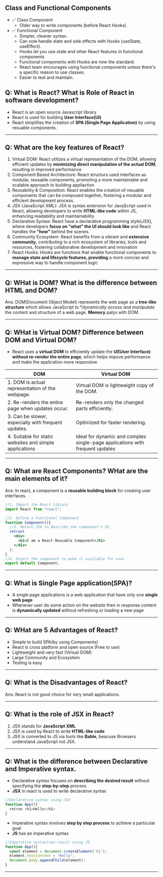 ## Class and Functional Components
- ✅ Class Component
  - Older way to write components (before React Hooks).
- ✅ Functional Component
  - Simpler, cleaner syntax.
  - Can now handle state and side effects with Hooks (useState, useEffect).
  - Hooks let you use state and other React features in functional components
  - Functional components with Hooks are now the standard.
  - React team encourages using functional components unless there's a specific reason to use classes.
  - Easier to test and maintain.

## Q: What is React? What is Role of React in software development?
- React is an open source Javascript library
- React is used for building **User Interface(UI)**
- React simplifies the creation of **SPA (Single Page Application)** by using resuable components.
******************************************************************************
## Q: What are the key features of React?
1. Virtual DOM: React utilizes a virtual representation of the DOM, allowing efficient updates by **minimizing direct manipulation of the actual DOM**, resulting in improved performance
2. Component Based Architecture: React structurs used interfaces as modular, reusable components, promoting a more maintainable and scalable approach to building appliaction
3. Reusability & Composition: React enables the creation of resuable components that can be composed together, fostering a modular and efficient development process.
4. JSX (JavaScript XML): JSX is syntax extension for JavaScript used in React, allowing developers to write **HTML-like code** within JS, enhancing readability and maintainability
5. Declarative Syntax: React have a declarative programming style(JSX), where developers **focus on "what" the UI should look like** and React handles the **"how"** behind the scenes. 
6. Community Ecosystem: React benefits from a vibrant and **extensive community**, contributing to a rich ecosystem of libraries, tools and resources, fostering collaborative development and innovation
7. React Hooks: Hooks are functions that enable functional components to **manage state and lifecycle features, providing** a more concise and expressive way to handle component logic
*********************************************************************************
## Q: WHat is DOM? What is the difference between HTML and DOM?
Ans: DOM(Document Object Model) represents the web page as a **tree-like structure** which allows JavaScript to **dynamically access and manipulate* the content and structure of a web page. **Memory** palys with DOM.
******************************************************************************
## Q: WHat is Virtual DOM? Difference between DOM and Virtual DOM?
- React uses a **virtual DOM** to efficiently update the **UI(User Interface)** **without re-render the entire page**, which helps impove performance and make the application more responsive

| **DOM**                                                                 | **Virtual DOM**                                                                      |
|------------------------------------------------------------------------|---------------------------------------------------------------------------------------|
| 1. DOM is actual representation of the webpage.                        | Virtual DOM is lightweight copy of the DOM.                                           |
| 2. Re-renders the entire page when updates occur.                      | Re-renders only the changed parts efficiently.                                        |
| 3. Can be slower, especially with frequent updates.                    | Optimized for faster rendering.                                                       |
| 4. Suitable for static websites and simple applications                | Ideal for dynamic and complex single-page applications with frequent updates         |
*****************************************************************************
## Q: What are React Components? WHat are the main elements of it?
Ans: In react, a component is a **reusable building block** for creating user interfaces.
```jsx
//1. Import the React library
import React from "react";

//2. Define a functional Component
function Component(){
  //3. Return JSX to describe the component's UI
  retrun(
    <div>
      <h1>I am a React Reusable Component</h1>
    </div>
  );
}
//4. Export the component to make it available for uses
export default Component;
```
**********************************************************************************
## Q: What is Single Page application(SPA)?
- A single page applications is a web application that have only one **single web page**
- Whenever user do some action on the website then in response content is **dynamically updated** without refreshing or loading a new page
*********************************************************************************
## Q: WHat are 5 Advantages of React?
- Simple to build SPA(by using Components)
- React is cross platform and open source (Free to use)
- Lightweight and very fast (Virtual DOM)
- Large Community and Ecosystem
- Testing is easy
**********************************************************************************
## Q: What is the Disadvantages of React?
Ans: React is not good choice for very small applications.
*******************************************************************************
## Q: What is the role of JSX in React?
1. JSX stands for **JavaScript XML**
2. JSX is used by React to write **HTML-like code**
3. JSX is converted to JS via tools like **Bable**, beacuse Browsers understand JavaScript not JSX.
*******************************************************************************
## Q: What is the difference between Declarative and Imperative syntax.
- Declarative syntax focuses on **describing the desired result** without specifying the **step-by-step** process
- **JSX** in react is used to write declarative syntax
```jsx
//Declarative syntax using JSX
function App(){
  retrun <h1>Hello</h1>
}
```
- Imperative syntax involves **step by step process** to achieve a particular goal
- **JS** has an imperative syntax
```js
//Imperative systax(non-react) using JS
function App(){
  const element = document.createElement('h1');
  element.textContent = "Hello";
  document.body.appendChild(element);
}
```
********************************************************************************************






